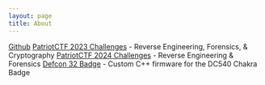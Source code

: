 ```yaml
---
layout: page
title: About
---
```


[Github](https://github.com/Txnn3r)
[PatriotCTF 2023 Challenges](https://github.com/MasonCompetitiveCyber/PatriotCTF2023) - Reverse Engineering, Forensics, & Cryptography
[PatriotCTF 2024 Challenges](https://github.com/MasonCompetitiveCyber/PatriotCTF2024) - Reverse Engineering & Forensics
[Defcon 32 Badge](https://github.com/DC540-Nova/DC32-Chakra-Badge) - Custom C++ firmware for the DC540 Chakra Badge
